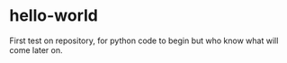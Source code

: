 # hello-world
First test on repository, for python code to begin but who know what will come later on.
